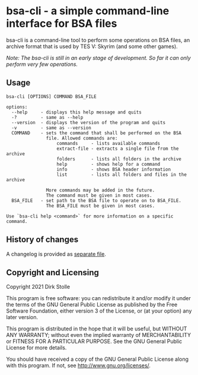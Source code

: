 # bsa-cli - a simple command-line interface for BSA files

bsa-cli is a command-line tool to perform some operations on BSA files, an
archive format that is used by TES V: Skyrim (and some other games).

_Note: The bsa-cli is still in an early stage of development. So far it can only
perform very few operations._

## Usage

```
bsa-cli [OPTIONS] COMMAND BSA_FILE

options:
  --help     - displays this help message and quits
  -?         - same as --help
  --version  - displays the version of the program and quits
  -v         - same as --version
  COMMAND    - sets the command that shall be performed on the BSA
               file. Allowed commands are:
                   commands     - lists available commands
                   extract-file - extracts a single file from the archive
                   folders      - lists all folders in the archive
                   help         - shows help for a command
                   info         - shows BSA header information
                   list         - lists all folders and files in the archive

               More commands may be added in the future.
               The command must be given in most cases.
  BSA_FILE   - set path to the BSA file to operate on to BSA_FILE.
               The BSA_FILE must be given in most cases.

Use `bsa-cli help <command>` for more information on a specific command.
```

## History of changes

A changelog is provided as [separate file](./changelog.md).

## Copyright and Licensing

Copyright 2021  Dirk Stolle

This program is free software: you can redistribute it and/or modify
it under the terms of the GNU General Public License as published by
the Free Software Foundation, either version 3 of the License, or
(at your option) any later version.

This program is distributed in the hope that it will be useful,
but WITHOUT ANY WARRANTY; without even the implied warranty of
MERCHANTABILITY or FITNESS FOR A PARTICULAR PURPOSE.  See the
GNU General Public License for more details.

You should have received a copy of the GNU General Public License
along with this program.  If not, see <http://www.gnu.org/licenses/>.
